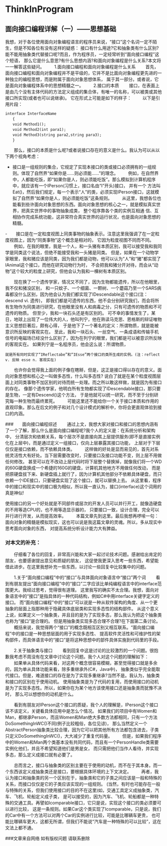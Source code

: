 # ThinkInProgram

##  面向接口编程详解（一）——思想基础

我想，对于各位使用面向对象编程语言的程序员来说，“接口”这个名词一定不陌生，但是不知各位有没有这样的疑惑：
接口有什么用途?它和抽象类有什么区别?能不能用抽象类代替接口呢?而且，作为程序员，一定经常听到“面向接口编程”这个短语，
那么它是什么意思?有什么思想内涵?和面向对象编程是什么关系?本文将一一解答这些疑问。
　　1.面向接口编程和面向对象编程是什么关系
　　首先，面向接口编程和面向对象编程并不是平级的，它并不是比面向对象编程更先进的一种独立的编程思想，而是附属于面向对象思想体系，
   属于其一部分。或者说，它是面向对象编程体系中的思想精髓之一。
　　2.接口的本质
　　接口，在表面上是由几个没有主体代码的方法定义组成的集合体，有唯一的名称，可以被类或其他接口所实现(或者也可以说继承)。
    它在形式上可能是如下的样子：
　　
以下是引用片段：
```
interface InterfaceName 
　　{ 
　　void Method1(); 
　　void Method2(int para1); 
　　void Method3(string para2,string para3); 
　　}
```

　　那么，接口的本质是什么呢?或者说接口存在的意义是什么。我认为可以从以下两个视角考虑：
  
  
  
-  接口是一组规则的集合，它规定了实现本接口的类或接口必须拥有的一组规则。体现了自然界“如果你是……则必须能……”的理念。
　　例如，在自然界中，人都能吃饭，即“如果你是人，则必须能吃饭”。那么模拟到计算机程序中，就应该有一个IPerson(习惯上，接口名由“I”开头)接口，
    并有一个    方法叫Eat()，然后我们规定，每一个表示“人”的类，必须实现IPerson接口，这就模拟了自然界“如果你是人，则必须能吃饭”这条规则。
　　从这里，我想各位也能看到些许面向对象思想的东西。面向对象思想的核心之一，就是模拟真实世界，把真实世界中的事物抽象成类，
   整个程序靠各个类的实例互相通    信、互相协作完成系统功能，这非常符合真实世界的运行状况，也是面向对象思想的精髓。
  
  
  
-　　接口是在一定粒度视图上同类事物的抽象表示。注意这里我强调了在一定粒度视图上，因为“同类事物”这个概念是相对的，
它因为粒度视图不同而不同。
　　例如，在我的眼里，我是一个人，和一头猪有本质区别，我可以接受我和我同学是同类这个说法，但绝不能接受我和一头猪是同类。
但是，如果在一个动物学家眼里，我和猪应该是同类，因为我们都是动物，他可以认为“人”和“猪”都实现了IAnimal这个接口，而他在研究动物行为时，
不会把我和猪分开对待，而会从“动物”这个较大的粒度上研究，但他会认为我和一棵树有本质区别。
  
  
  
  
　　现在换了一个遗传学家，情况又不同了，因为生物都能遗传，所以在他眼里，我不仅和猪没区别，
  和一只蚊子、一个细菌、一颗树、一个蘑菇乃至一个SARS病毒都没什么区别，因为他会认为我们都实现了IDescendable这个接口(注：descend vi. 遗传)，
  即我们都是可遗传的东西，他不会分别研究我们，而会将所有生物作为同类进行研究，在他眼里没有人和病毒之分，只有可遗传的物质和不可遗传的物质。
  但至少，我和一块石头还是有区别的。
  可不幸的事情发生了，某日，地球上出现了一位伟大的人，他叫列宁，他在熟读马克思、恩格斯的辩证唯物主义思想巨著后，颇有心得，
于是他下了一个著名的定义：所谓物质，就是能被意识所反映的客观实在。
至此，我和一块石头、一丝空气、一条成语和传输手机信号的电磁场已经没什么区别了，因为在列宁的眼里，我们都是可以被意识所反映的客观实在。
如果列宁是一名程序员，他会这么说：所谓物质，



    就是所有同时实现了“IReflectabe”和“IEsse”两个接口的类所生成的实例。(注：reflect v. 反映 esse n. 客观实在)
　　也许你会觉得我上面的例子像在瞎掰，但是，这正是接口得以存在的意义。面向对象思想和核心之一叫做多态性，什么叫多态性?
说白了就是在某个粒度视图层面上对同类事物不加区别的对待而统一处理。而之所以敢这样做，就是因为有接口的存在。
像那个遗传学家，他明白所有生物都实现了IDescendable接口，那只要是生物，一定有Descend()这个方法，
于是他就可以统一研究，而不至于分别研究每一种生物而最终累死。
　　可能这里还不能给你一个关于接口本质和作用的直观印象。那么在后文的例子和对几个设计模式的解析中，你将会更直观体验到接口的内涵。
  
  
  
  
  
###　　面向接口编程综述
　　通过上文，我想大家对接口和接口的思想内涵有了一个了解，那么什么是面向接口编程呢?我个人的定义是：在系统分析和架构中，
分清层次和依赖关系，每个层次不是直接向其上层提供服务(即不是直接实例化在上层中)，而是通过定义一组接口，仅向上层暴露其接口功能，
上层对于下层仅仅是接口依赖，而不依赖具体类。
　　这样做的好处是显而易见的，首先对系统灵活性大有好处。当下层需要改变时，只要接口及接口功能不变，则上层不用做任何修改。
甚至可以在不改动上层代码时将下层整个替换掉，就像我们将一个WD的60G硬盘换成一个希捷的160G的硬盘，计算机其他地方不用做任何改动，
而是把原硬盘拔下来、新硬盘插上就行了，因为计算机其他部分不依赖具体硬盘，而只依赖一个IDE接口，只要硬盘实现了这个接口，就可以替换上去。
从这里看，程序中的接口和现实中的接口极为相似，所以我一直认为，接口(interface)这个词用的真是神似!


   使用接口的另一个好处就是不同部件或层次的开发人员可以并行开工，就像造硬盘的不用等造CPU的，也不用等造显示器的，
   只要接口一致，设计合理，完全可以并行进行开发，从而提高效率。
　　本篇文章先到这里。最后我想再啰嗦一句：面向对象的精髓是模拟现实，这也可以说是我这篇文章的灵魂。所以，多从现实中思考面向对象的东西，
   对提高系统分析设计能力大有脾益。
　
　　
###   对本文的补充：
　　仔细看了各位的回复，非常高兴能和大家一起讨论技术问题。感谢给出肯定的朋友，也要感谢提出意见和质疑的朋友，
这促使我更深入思考一些东西，希望能借此进步。在这里我想补充一些东西，以讨论一些回复中比较集中的问题。



　　1.关于“面向接口编程”中的“接口”与具体面向对象语言中“接口”两个词
　　看到有朋友提出“面向接口编程”中的“接口”二字应该比单纯编程语言中的interface范围更大。我经过思考，觉得很有道理。
这里我写的确实不太合理。我想，面向对象语言中的“接口”是指具体的一种代码结构，例如C#中用interface关键字定义的接口。
而“面向接口编程”中的“接口”可以说是一种从软件架构的角度、从一个更抽象的层面上指那种用于隐藏具体底层类和实现多态性的结构部件。
从这个意义上说，如果定义一个抽象类，并且目的是为了实现多态，那么我认为把这个抽象类也称为“接口”是合理的。
但是用抽象类实现多态合理不合理?在下面第二条讨论。
　　概括来说，我觉得两个“接口”的概念既相互区别又相互联系。“面向接口编程”中的接口是一种思想层面的用于实现多态性、
  提高软件灵活性和可维护性的架构部件，而具体语言中的“接口”是将这种思想中的部件具体实施到代码里的手段。
  
  
  
  
　　2.关于抽象类与接口
　　看到回复中这是讨论的比较激烈的一个问题。很抱歉我考虑不周没有在文章中讨论这个问题。我个人对这个问题的理解如下：
　　如果单从具体代码来看，对这两个概念很容易模糊，甚至觉得接口就是多余的，因为单从具体功能来看，除多重继承外(C#，Java中)，
    抽象类似乎完全能取代接口。但是，难道接口的存在是为了实现多重继承?当然不是。我认为，抽象类和接口的区别在于使用动机。
    使用抽象类是为了代码的复用，而使用接口的动机是为了实现多态性。所以，如果你在为某个地方该使用接口还是抽象类而犹豫不决时，
    那么可以想想你的动机是什么。
    
    
    
　　看到有朋友对IPerson这个接口的质疑，我个人的理解是，IPerson这个接口该不该定义，关键看具体应用中是怎么个情况。
  如果我们的项目中有Women和Man，都继承Person，而且Women和Man绝大多数方法都相同，只有一个方法DoSomethingInWC()不同(例子比较粗俗，各位见谅)，
  那么当然定义一个AbstractPerson抽象类比较合理，因为它可以把其他所有方法都包含进去，子类只定义DoSomethingInWC()，大大减少了重复代码量。
　　但是，如果我们程序中的Women和Man两个类基本没有共同代码，而且有一个PersonHandle类需要实例化他们，并且不希望知道他们是男是女，
  而只需把他们当作人看待，并实现多态，那么定义成接口就有必要了。
  
  
  
　　总而言之，接口与抽象类的区别主要在于使用的动机，而不在于其本身。而一个东西该定义成抽象类还是接口，要根据具体环境的上下文决定。
　　再者，我认为接口和抽象类的另一个区别在于，抽象类和它的子类之间应该是一般和特殊的关系，而接口仅仅是它的子类应该实现的一组规则。
  (当然，有时也可能存在一般与特殊的关系，但我们使用接口的目的不在这里)如，交通工具定义成抽象类，汽车、飞机、轮船定义成子类，
  是可以接受的，因为汽车、飞机、轮船都是一种特殊的交通工具。再譬如Icomparable接口，它只是说，实现这个接口的类必须要可以进行比较，
  这是一条规则。如果Car这个类实现了Icomparable，只是说，我们的Car中有一个方法可以对两个Car的实例进行比较，可能是比哪辆车更贵，
  也可能比哪辆车更大，这都无所谓，但我们不能说“汽车是一种特殊的可以比较”，这在文法上都不通。



###文章来自网络 如有版权问题 请联系删除
